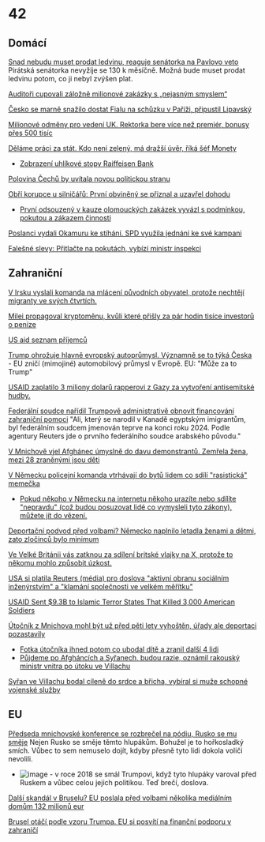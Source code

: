 # 42

## Domácí

[Snad nebudu muset prodat ledvinu, reaguje senátorka na Pavlovo veto](https://www.idnes.cz/zpravy/domaci/senatorka-sipova-adela-ledvina-penize-mzda-prezident-veto.A250218_084730_domaci_ikro) Pirátská senátorka nevyžije se 130 k měsíčně. Možná bude muset prodat ledvinu potom, co ji nebyl zvýšen plat.

[Auditoři cupovali záložně milionové zakázky s „nejasným smyslem“](https://www.seznamzpravy.cz/clanek/domaci-kauzy-velke-zakazky-s-nejasnym-smyslem-auditory-v-zalozne-zaujal-specialni-byznys-269849)

[Česko se marně snažilo dostat Fialu na schůzku v Paříži, připustil Lipavský](https://cnn.iprima.cz/cesko-se-marne-snazilo-dostat-fialu-na-schuzku-v-parizi-pripustil-lipavsky-466437)

[Milionové odměny pro vedení UK. Rektorka bere více než premiér, bonusy přes 500 tisíc](https://www.echo24.cz/a/HNQem/zpravy-domov-milionove-odmeny-pro-vedeni-uk-rektorka-bere-vice-nez-premier-bonusy-stovky-tisic)

[Děláme práci za stát. Kdo není zelený, má dražší úvěr, říká šéf Monety](https://www.seznamzpravy.cz/clanek/porady-inside-talks-delame-praci-za-stat-kdo-neni-zeleny-ma-drazsi-uver-rika-sef-monety-269955)
 * [Zobrazení uhlíkové stopy Raiffeisen Bank](https://www.rb.cz/o-nas/spolecenska-odpovednost/uhlikova-stopa)

[Polovina Čechů by uvítala novou politickou stranu](https://www.novinky.cz/clanek/volby-do-poslanecke-snemovny-polovina-cechu-by-uvitala-novou-politickou-stranu-40508998)

[Obří korupce u silničářů: První obviněný se přiznal a uzavřel dohodu](https://www.seznamzpravy.cz/clanek/domaci-kauzy-obri-korupce-u-silnicaru-prvni-obvineny-se-priznal-a-uzavrel-dohodu-269787)
  *  [První odsouzený v kauze olomouckých zakázek vyvázl s podmínkou, pokutou a zákazem činnosti](https://www.novinky.cz/clanek/krimi-prvni-odsouzeny-v-kauze-olomouckych-zakazek-vyvazl-s-podminkou-pokutou-a-zakazem-cinnosti-40508978)

[Poslanci vydali Okamuru ke stíhání. SPD využila jednání ke své kampani](https://www.idnes.cz/zpravy/domaci/snemovna-vydani-tomio-okamura-trestni-stihani-sireni-nenavisti.A250212_132138_domaci_kop)

[Falešné slevy: Přitlačte na pokutách, vybízí ministr inspekci](https://www.novinky.cz/clanek/ekonomika-falesne-slevy-pritlacte-na-pokutach-vybizi-ministr-inspekci-40508634)

## Zahraniční

[V Irsku vyslali komanda na mlácení původních obyvatel, protože nechtějí migranty ve svých čtvrtích.](https://x.com/Mick_O_Keeffe/status/1891820498209722572)

[Milei propagoval kryptoměnu, kvůli které přišly za pár hodin tisíce investorů o peníze](https://www.novinky.cz/clanek/ekonomika-milei-propagoval-kryptomenu-kvuli-ktere-prisly-za-par-hodin-tisice-investoru-o-penize-40509299)

[US aid seznam příjemců](https://www.usaspending.gov/recipient)

[Trump ohrožuje hlavně evropský autoprůmysl. Významně se to týká Česka](https://www.novinky.cz/clanek/ekonomika-trump-ohrozuje-hlavne-evropsky-autoprumysl-vyznamne-se-to-tyka-ceska-40508950) - EU zničí (mimojiné) automobilový průmysl v Evropě. EU: "Může za to Trump"

[USAID zaplatilo 3 miliony dolarů rapperovi z Gazy za vytvoření antisemitské hudby.](https://x.com/AGunsberger/status/1890269667677311397)

[Federální soudce nařídil Trumpově administrativě obnovit financování zahraniční pomoci](https://www.novinky.cz/clanek/zahranicni-amerika-federalni-soudce-naridil-trumpove-administrative-obnovit-financovani-zahranicni-pomoci-40509061) "Ali, který se narodil v Kanadě egyptským imigrantům, byl federálním soudcem jmenován teprve na konci roku 2024. Podle agentury Reuters jde o prvního federálního soudce arabského původu."

[V Mnichově vjel Afghánec úmyslně do davu demonstrantů. Zemřela žena, mezi 28 zraněnými jsou děti](https://www.novinky.cz/clanek/zahranicni-evropa-v-mnichove-vjelo-auto-do-lidi-40508894)

[V Německu policejní komanda vtrhávají do bytů lidem co sdílí "rasistická" memečka](https://x.com/RadioGenoa/status/1891378617965228411)
 * [Pokud někoho v Německu na internetu někoho urazíte nebo sdílíte "nepravdu" (což budou posuzovat lidé co vymysleli tyto zákony), můžete jít do vězení.](https://x.com/EndWokeness/status/1891302425190863347)

[Deportační podvod před volbami? Německo naplnilo letadla ženami a dětmi, zato zločinců bylo minimum](https://www.novinky.cz/clanek/zahranicni-evropa-deportacni-podvod-pred-volbami-nemecko-naplnilo-letadla-zenami-a-detmi-zato-zlocincu-bylo-minimum-40509488)

[Ve Velké Británii vás zatknou za sdílení britské vlajky na X, protože to někomu mohlo způsobit úzkost.](https://x.com/Ministerstvocz/status/1891786209208291662)

[USA si platila Reuters (média) pro doslova "aktivní obranu sociálním inženýrstvím" a "klamání společnosti ve velkém měřítku"](https://x.com/elonmusk/status/1889896827513868734)

[USAID Sent $9.3B to Islamic Terror States That Killed 3,000 American Soldiers ](https://www.danielgreenfield.org/2025/02/usaid-sent-93b-to-islamic-terror-states.html)

[Útočník z Mnichova mohl být už před pěti lety vyhoštěn, úřady ale deportaci pozastavily](https://www.novinky.cz/clanek/zahranicni-utocnik-z-mnichova-mohl-byt-uz-pred-peti-lety-vyhosten-urady-ale-deportaci-pozastavily-40509169)
 * [Fotka útočníka ihned potom co ubodal dítě a zranil další 4 lidi](https://x.com/Martin_Sellner/status/1890832981603840273)
 * [Půjdeme po Afgháncích a Syřanech, budou razie, oznámil rakouský ministr vnitra po útoku ve Villachu](https://www.novinky.cz/clanek/zahranicni-evropa-pujdeme-po-afghancich-a-syranech-budou-razie-oznamil-rakousky-ministr-vnitra-po-utoku-ve-villachu-40509262)

[Syřan ve Villachu bodal cíleně do srdce a břicha, vybíral si muže schopné vojenské služby](https://www.novinky.cz/clanek/zahranicni-evropa-syran-ve-villachu-bodal-cilene-do-srdce-a-bricha-vybiral-si-muze-schopne-vojenske-sluzby-40509534)

## EU 

[Předseda mnichovské konference se rozbrečel na pódiu, Rusko se mu směje](https://www.idnes.cz/zpravy/zahranicni/nemecko-mnichov-bezpecnostni-konference-christoph-heusgen-plac.A250217_091032_zahranicni_kha) Nejen Rusko se směje těmto hlupákům. Bohužel je to hořkosladký smích. Vůbec to sem nemuselo dojít, kdyby přesně tyto lidi dokola voliči nevolili.
 * ![image](https://github.com/user-attachments/assets/ffa7d322-6018-405d-901b-9e8772645de3) - v roce 2018 se smál Trumpovi, když tyto hlupáky varoval před Ruskem a vůbec celou jejich politikou. Teď brečí, doslova.


[Další skandál v Bruselu? EU poslala před volbami několika mediálním domům 132 milionů eur](https://www.echo24.cz/a/HVv3s/zpravy-svet-dalsi-skandal-v-bruselu-evropska-unie-poslala-desitky-milionu-medialnim-domum-pred-volbami)

[Brusel otáčí podle vzoru Trumpa. EU si posvítí na finanční podporu v zahraničí ](https://www.echo24.cz/a/HiPNr/zpravy-svet-brusel-otaci-podle-vzoru-trumpa-eu-si-posviti-na-financni-podporu-v-zahranici)
